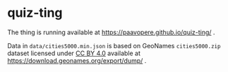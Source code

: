 # quiz-ting

The thing is running available at https://paavopere.github.io/quiz-ting/ .

Data in `data/cities5000.min.json` is based on GeoNames `cities5000.zip` dataset licensed under [CC BY 4.0](https://creativecommons.org/licenses/by/4.0/) available at https://download.geonames.org/export/dump/ .
